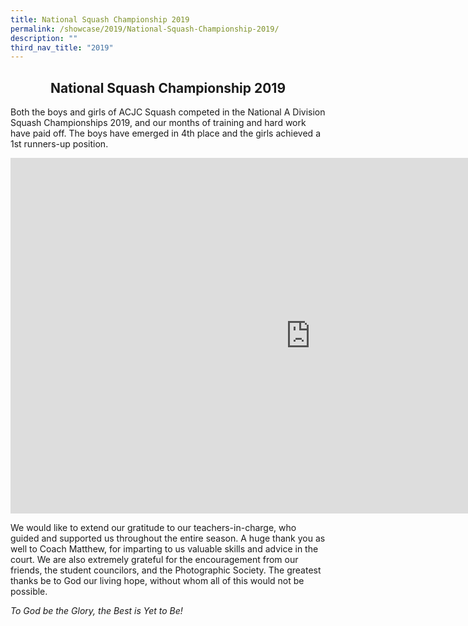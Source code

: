 ```yaml
---
title: National Squash Championship 2019
permalink: /showcase/2019/National-Squash-Championship-2019/
description: ""
third_nav_title: "2019"
---
```

## <center> National Squash Championship 2019 </center>

Both the boys and girls of ACJC Squash competed in the National A Division Squash Championships 2019, and our months of training and hard work have paid off. The boys have emerged in 4th place and the girls achieved a 1st runners-up position.

<iframe allowfullscreen="true" height="569" width="960" frameborder="0" src="https://docs.google.com/presentation/d/e/2PACX-1vSMLoiikIoMb1KnY41lCvTt25-5K_sYdWq5p7tl9GkHcsavj0oQqEAxO220WZm71rV5Iq_Itq9f9MtS/embed?start=false&amp;loop=false&amp;delayms=3000"></iframe>

We would like to extend our gratitude to our teachers-in-charge, who guided and supported us throughout the entire season. A huge thank you as well to Coach Matthew, for imparting to us valuable skills and advice in the court. We are also extremely grateful for the encouragement from our friends, the student councilors, and the Photographic Society. The greatest thanks be to God our living hope, without whom all of this would not be possible.

_To God be the Glory, the Best is Yet to Be!_